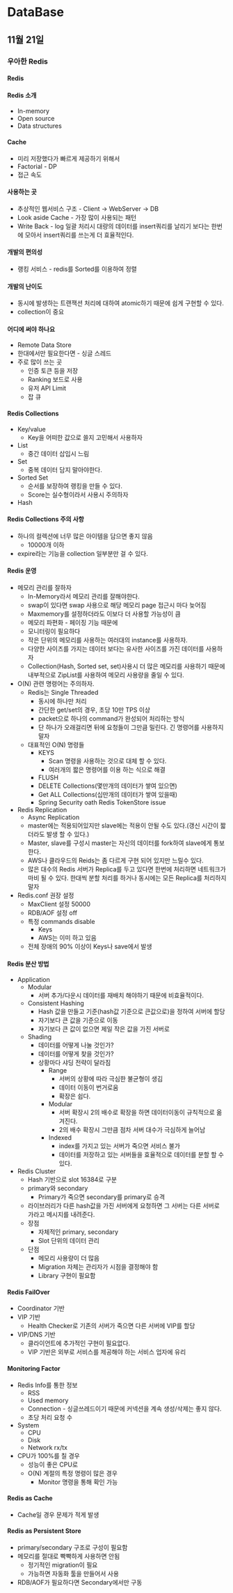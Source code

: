 # DataBase

## 11월 21일

### 우아한 Redis

#### Redis

#### Redis 소개
- In-memory
- Open source
- Data structures
#### Cache
- 미리 저장했다가 빠르게 제공하기 위해서
- Factorial - DP
- 접근 속도
#### 사용하는 곳
- 추상적인 웹서비스 구조 - Client -> WebServer -> DB
- Look aside Cache - 가장 많이 사용되는 패턴
- Write Back - log 일괄 처리시 대량의 데이터를 insert쿼리를 날리기 보다는 한번에 모아서 insert쿼리를 쓰는게 더 효율적인다.
#### 개발의 편의성
- 랭킹 서비스 - redis를 Sorted를 이용하여 정렬
#### 개발의 난이도
- 동시에 발생하는 트랜잭션 처리에 대하여 atomic하기 때문에 쉽게 구현할 수 있다.
- collection이 중요
#### 어디에 써야 하나요
- Remote Data Store
- 한대에서만 필요한다면 - 싱글 스레드
- 주로 많이 쓰는 곳
  - 인증 토큰 등을 저장
  - Ranking 보드로 사용
  - 유저 API Limit
  - 잡 큐
#### Redis Collections
- Key/value
  - Key을 어떠한 값으로 쓸지 고민해서 사용하자
- List
  - 중간 데이터 삽입시 느림
- Set
  - 중복 데이터 담지 말아야한다.
- Sorted Set
  - 순서를 보장하여 랭킹을 만들 수 있다.
  - Score는 실수형이라서 사용시 주의하자
- Hash
#### Redis Collections 주의 사항
- 하나의 컬렉션에 너무 많은 아이템을 담으면 좋지 않음
  - 10000개 이하
- expire라는 기능을 collection 일부분만 걸 수 있다.
#### Redis 운영
- 메모리 관리를 잘하자
  - In-Memory라서 메모리 관리를 잘해야한다.
  - swap이 있다면 swap 사용으로 해당 메모리 page 접근시 마다 늦어짐
  - Maxmemory를 설정하더라도 이보다 더 사용할 가능성이 큼
  - 메모리 파편화 - 페이징 기능 때문에
  - 모니터링이 필요하다
  - 작은 단위의 메모리를 사용하는 여러대의 instance를 사용하자.
  - 다양한 사이즈를 가지는 데이터 보다는 유사한 사이즈를 가진 데이터를 사용하자
  - Collection(Hash, Sorted set, set)사용시 더 많은 메모리를 사용하기 때문에 내부적으로 ZipList를 사용하여 메모리 사용량을 줄일 수 있다.
- O(N) 관련 명령어는 주의하자.
  - Redis는 Single Threaded
    - 동시에 하나만 처리
    - 간단한 get/set의 경우, 초당 10만 TPS 이상
    - packet으로 하나의 command가 완성되어 처리하는 방식
    - 단 하나가 오래걸리면 뒤에 요청들이 그만큼 밀린다. 긴 명령어를 사용하지 말자
  - 대표적인 O(N) 명령들
    - KEYS
      - Scan 명령을 사용하는 것으로 대체 할 수 있다.
      - 여러개의 짧은 명령어를 이용 하는 식으로 해결
    - FLUSH
    - DELETE Collections(몇만개의 데이터가 쌓여 있으면)
    - Get ALL Collections(십만개의 데이터가 쌓여 있을때)
    - Spring Security oath Redis TokenStore issue
- Redis Replication
  - Async Replication
  - master에는 적용되어있지만 slave에는 적용이 안될 수도 있다.(갱신 시간이 짧더라도 발생 할 수 있다.)
  - Master, slave를 구성시 master는 자신의 데이터를 fork하여 slave에게 통보한다.
  - AWS나 클라우드의 Reids는 좀 다르게 구현 되어 있지만 느릴수 있다.
  - 많은 대수의 Redis 서버가 Replica를 두고 있다면 한번에 처리하면 네트워크가 마비 될 수 있다. 한대씩 분할 처리를 하거나 동시에는 모든 Replica를 처리하지 말자
- Redis.conf 권장 설정
  - MaxClient 설정 50000
  - RDB/AOF 설정 off
  - 특정 commands disable
    - Keys
    - AWS는 이미 하고 있음
  - 전체 장애의 90% 이상이 Keys나 save에서 발생
#### Redis 분산 방법
- Application
  - Modular
    - 서버 추가/다운시 데이터를 재배치 해야하기 때문에 비효율적이다.
  - Consistent Hashing
    - Hash 값을 만들고 기준(hash값 기준으로 큰값으로)을 정하여 서버에 할당
    - 자기보다 큰 값을 기준으로 이동
    - 자기보다 큰 값이 없으면 제일 작은 값을 가진 서버로
  - Shading
    - 데이터를 어떻게 나눌 것인가?
    - 데이터를 어떻게 찾을 것인가?
    - 상황마다 샤딩 전략이 달라짐
      - Range
        - 서버의 상황에 따라 극심한 불균형이 생김
        - 데이터 이동이 번거로움
        - 확장은 쉽다.
      - Modular
        - 서버 확장시 2의 배수로 확장을 하면 데이터이동이 규칙적으로 옮겨진다.
        - 2의 배수 확장시 그만큼 점차 서버 대수가 극심하게 늘어남
      - Indexed
        - index를 가지고 있는 서버가 죽으면 서비스 불가
        - 데이터를 저장하고 있는 서버들을 효율적으로 데이터를 분할 할 수 있다.
- Redis Cluster
  - Hash 기반으로 slot 16384로 구분
  - primary와 secondary
    - Primary가 죽으면 secondary를 primary로 승격
  - 라이브러리가 다른 hash값을 가진 서버에게 요청하면 그 서버는 다른 서버로 가라고 메시지를 내려준다.
  - 장점
    - 자체적인 primary, secondary
    - Slot 단위의 데이터 관리
  - 단점
    - 메모리 사용량이 더 많음
    - Migration 자체는 관리자가 시점을 결정해야 함
    - Library 구현이 필요함
#### Redis FailOver
- Coordinator 기반
- VIP 기반
  - Health Checker로 기존의 서버가 죽으면 다른 서버에 VIP를 할당
- VIP/DNS 기반 
  - 클라이언트에 추가적인 구현이 필요없다.
  - VIP 기반은 외부로 서비스를 제공해야 하는 서비스 업자에 유리
#### Monitoring Factor
- Redis Info를 통한 정보
  - RSS
  - Used memory
  - Connection - 싱글쓰레드이기 때문에 커넥션을 계속 생성/삭제는 좋지 않다.
  - 초당 처리 요청 수
- System
  - CPU
  - Disk
  - Network rx/tx
- CPU가 100%를 칠 경우
  - 성능이 좋은 CPU로
  - O(N) 계절의 특정 명령이 많은 경우
    - Monitor 명령을 통해 확인 가능
#### Redis as Cache
  - Cache일 경우 문제가 적게 발생
#### Redis as Persistent Store
- primary/secondary 구조로 구성이 필요함
- 메모리를 절대로 빡빡하게 사용하면 안됨
  - 정기적인 migration이 필요
  - 가능하면 자동화 툴을 만들어서 사용
- RDB/AOF가 필요하다면 Secondary에서만 구동
